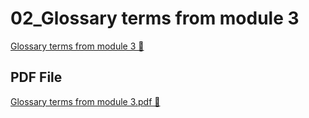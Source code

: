# 02_Glossary terms from module 3

[Glossary terms from module 3 🔗](https://www.coursera.org/learn/cloud-security-risks-identify-and-protect-against-threats/supplement/BBQoI/glossary-terms-from-module-3)

## PDF File

[Glossary terms from module 3.pdf 🔗](https://1drv.ms/b/c/526c45566c8c239a/EdgzVeV371hDvo9SEqvmwwABz9miFfQgNUDWiO1L-JiGxA?e=HccrFq)
